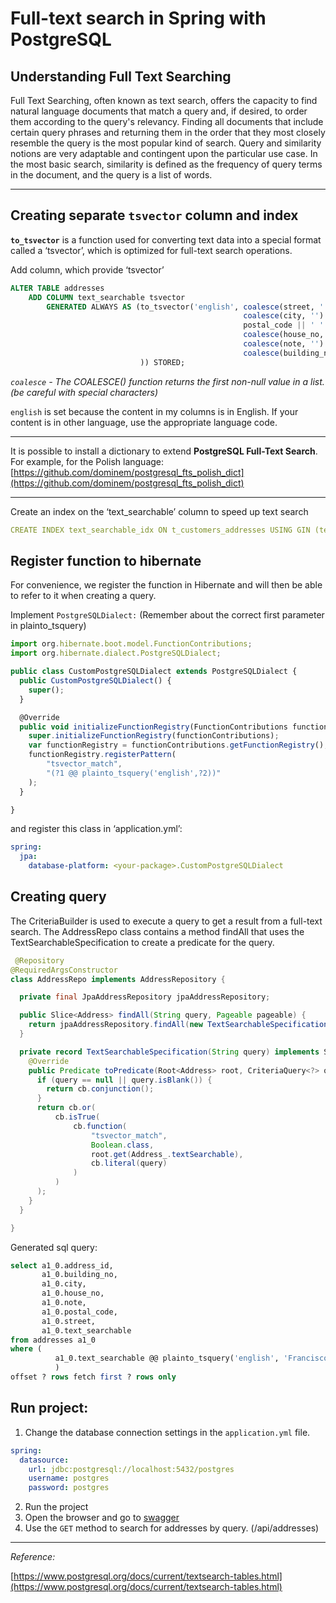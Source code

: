 # Full-text search in Spring with PostgreSQL

## **Understanding** Full Text Searching

Full Text Searching, often known as text search, offers the capacity to find natural language documents that match a query and, if desired, to order them according to the query's relevancy. Finding all documents that include certain query phrases and returning them in the order that they most closely resemble the query is the most popular kind of search. Query and similarity notions are very adaptable and contingent upon the particular use case. In the most basic search, similarity is defined as the frequency of query terms in the document, and the query is a list of words.

---
## Creating separate `tsvector` column and index

**`to_tsvector`** is a function used for converting text data into a special format called a ‘tsvector’, which is optimized for full-text search operations.

Add column, which provide ‘tsvector’

```sql
ALTER TABLE addresses
    ADD COLUMN text_searchable tsvector
        GENERATED ALWAYS AS (to_tsvector('english', coalesce(street, '') || ' ' ||
                                                    coalesce(city, '') || ' ' ||
                                                    postal_code || ' ' ||
                                                    coalesce(house_no, '') || ' ' ||
                                                    coalesce(note, '') || ' ' ||
                                                    coalesce(building_no, '')
                             )) STORED;
```

*`coalesce` - The COALESCE() function returns the first non-null value in a list. (be careful with special characters)*

`english` is set because the content in my columns is in English. If your content is in other language, use the appropriate language code.

---
It is possible to install a dictionary to extend **PostgreSQL Full-Text Search**.
For example, for the Polish language:
[https://github.com/dominem/postgresql_fts_polish_dict](https://github.com/dominem/postgresql_fts_polish_dict)

---

Create an index on the ‘text_searchable’ column to speed up text search

```yaml
CREATE INDEX text_searchable_idx ON t_customers_addresses USING GIN (text_searchable);
```


## Register function to hibernate

For convenience, we register the function in Hibernate and will then be able to refer to it when creating a query.

Implement `PostgreSQLDialect:` (Remember about the correct first parameter in plainto_tsquery)

```jsx
import org.hibernate.boot.model.FunctionContributions;
import org.hibernate.dialect.PostgreSQLDialect;

public class CustomPostgreSQLDialect extends PostgreSQLDialect {
  public CustomPostgreSQLDialect() {
    super();
  }

  @Override
  public void initializeFunctionRegistry(FunctionContributions functionContributions) {
    super.initializeFunctionRegistry(functionContributions);
    var functionRegistry = functionContributions.getFunctionRegistry();
    functionRegistry.registerPattern(
        "tsvector_match",
        "(?1 @@ plainto_tsquery('english',?2))"
    );
  }

}
```

and register this class in ‘application.yml’:

```yaml
spring:
  jpa:
    database-platform: <your-package>.CustomPostgreSQLDialect
```

## Creating query

The CriteriaBuilder is used to execute a query to get a result from a full-text search. The AddressRepo class contains a method findAll that uses the TextSearchableSpecification to create a predicate for the query.
```java
 @Repository
@RequiredArgsConstructor
class AddressRepo implements AddressRepository {

  private final JpaAddressRepository jpaAddressRepository;

  public Slice<Address> findAll(String query, Pageable pageable) {
    return jpaAddressRepository.findAll(new TextSearchableSpecification(query), pageable);
  }

  private record TextSearchableSpecification(String query) implements Specification<Address> {
    @Override
    public Predicate toPredicate(Root<Address> root, CriteriaQuery<?> q, CriteriaBuilder cb) {
      if (query == null || query.isBlank()) {
        return cb.conjunction();
      }
      return cb.or(
          cb.isTrue(
              cb.function(
                  "tsvector_match",
                  Boolean.class,
                  root.get(Address_.textSearchable),
                  cb.literal(query)
              )
          )
      );
    }
  }

} 
```

Generated sql query:
```sql
select a1_0.address_id,
       a1_0.building_no,
       a1_0.city,
       a1_0.house_no,
       a1_0.note,
       a1_0.postal_code,
       a1_0.street,
       a1_0.text_searchable
from addresses a1_0
where (
          a1_0.text_searchable @@ plainto_tsquery('english', 'Francisco San Golden ')
          )
offset ? rows fetch first ? rows only
```

## Run project:

1. Change the database connection settings in the `application.yml` file.
```yaml
spring:
  datasource:
    url: jdbc:postgresql://localhost:5432/postgres
    username: postgres
    password: postgres
```
2. Run the project
3. Open the browser and go to [swagger](http://localhost:8080/swagger-ui/index.html)
4. Use the `GET` method to search for addresses by query. (/api/addresses)
---

*Reference:*

[https://www.postgresql.org/docs/current/textsearch-tables.html](https://www.postgresql.org/docs/current/textsearch-tables.html)